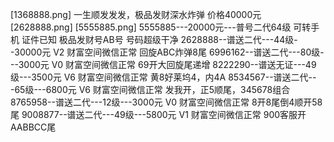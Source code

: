 [1368888.png]
一生顺发发发，极品发财深水炸弹 价格40000元
[2628888.png]
[5555885.png]
5555885---20000元---普号二代64级 可转手机 证件已知 极品发财号AB号 号码超级干净
2628888--谱送二代---44级--30000元     V2 财富空间微信正常 回旋ABC炸弹8尾
6996162--谱送二代---80级---3000元     V0 财富空间微信正常 69开大回旋尾递增
8222290--谱送无证---49级---3500元     V6 财富空间微信正常 黄8好莱坞4，内4A
8534567--谱送二代---65级---6800元     V6 财富空间微信正常 发我开，正5顺尾，345678组合
8765958--谱送二代---12级---3000元     V0 财富空间微信正常 8开8尾倒4顺开58尾
9008877--谱送二代---49级---5800元     V1 财富空间微信正常 900客服开AABBCC尾